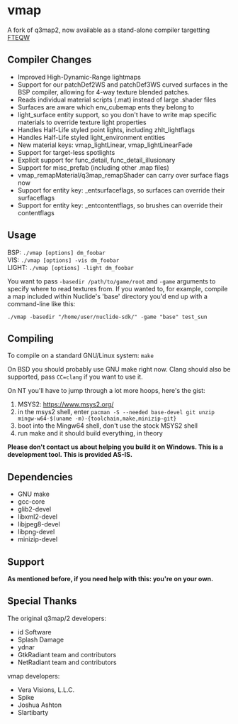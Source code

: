 # vmap

A fork of q3map2, now available as a stand-alone compiler targetting [FTEQW](https://www.fteqw.org/)


## Compiler Changes
- Improved High-Dynamic-Range lightmaps
- Support for our patchDef2WS and patchDef3WS curved surfaces in the BSP compiler, allowing for 4-way texture blended patches.
- Reads individual material scripts (.mat) instead of large .shader files
- Surfaces are aware which env_cubemap ents they belong to
- light_surface entity support, so you don't have to write map specific materials to override texture light properties
- Handles Half-Life styled point lights, including zhlt_lightflags
- Handles Half-Life styled light_environment entities
- New material keys: vmap_lightLinear, vmap_lightLinearFade
- Support for target-less spotlights
- Explicit support for func_detail, func_detail_illusionary
- Support for misc_prefab (including other .map files)
- vmap_remapMaterial/q3map_remapShader can carry over surface flags now
- Support for entity key: _entsurfaceflags, so surfaces can override their surfaceflags
- Support for entity key: _entcontentflags, so brushes can override their contentflags

## Usage

BSP: `./vmap [options] dm_foobar`  
VIS:  `./vmap [options] -vis dm_foobar`  
LIGHT: `./vmap [options] -light dm_foobar`

You want to pass `-basedir /path/to/game/root` and `-game` arguments to specify where to read textures from. If you wanted to, for example, compile a map included within Nuclide's 'base' directory you'd end up with a command-line like this:

`./vmap -basedir "/home/user/nuclide-sdk/" -game "base" test_sun`

## Compiling
To compile on a standard GNU/Linux system:
`make`

On BSD you should probably use GNU make right now.
Clang should also be supported, pass `CC=clang` if you want to use it.

On NT you'll have to jump through a lot more hoops, here's the gist:

1. MSYS2: https://www.msys2.org/
2. in the msys2 shell, enter `pacman -S --needed base-devel git unzip mingw-w64-$(uname -m)-{toolchain,make,minizip-git}`
3. boot into the Mingw64 shell, don't use the stock MSYS2 shell
4. run make and it should build everything, in theory

**Please don't contact us about helping you build it on Windows. This is a development tool. This is provided AS-IS.**

## Dependencies
* GNU make
* gcc-core
* glib2-devel
* libxml2-devel
* libjpeg8-devel
* libpng-devel
* minizip-devel

## Support
**As mentioned before, if you need help with this: you're on your own.**

## Special Thanks

The original q3map/2 developers: 
- id Software
- Splash Damage
- ydnar
- GtkRadiant team and contributors
- NetRadiant team and contributors

vmap developers:
- Vera Visions, L.L.C.
- Spike
- Joshua Ashton
- Slartibarty